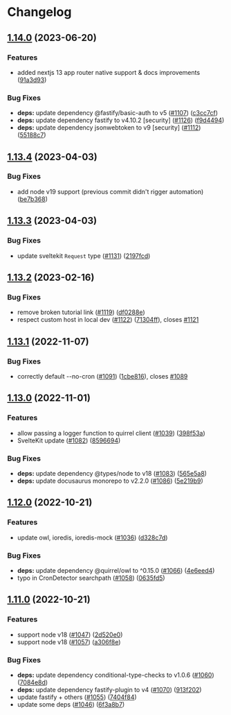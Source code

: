 # Changelog

## [1.14.0](https://github.com/quirrel-dev/quirrel/compare/v1.13.4...v1.14.0) (2023-06-20)


### Features

* added nextjs 13 app router native support & docs improvements ([91a3d93](https://github.com/quirrel-dev/quirrel/commit/91a3d93347f68d121fb1b835e65d0ee2488249c6))


### Bug Fixes

* **deps:** update dependency @fastify/basic-auth to v5 ([#1107](https://github.com/quirrel-dev/quirrel/issues/1107)) ([c3cc7cf](https://github.com/quirrel-dev/quirrel/commit/c3cc7cf0a522f3908ac951226e2b4eed67358904))
* **deps:** update dependency fastify to v4.10.2 [security] ([#1126](https://github.com/quirrel-dev/quirrel/issues/1126)) ([f9d4494](https://github.com/quirrel-dev/quirrel/commit/f9d4494bf56d72a86865bdbf54d9ea1a55717428))
* **deps:** update dependency jsonwebtoken to v9 [security] ([#1112](https://github.com/quirrel-dev/quirrel/issues/1112)) ([55188c7](https://github.com/quirrel-dev/quirrel/commit/55188c74698e8f4a92a4c1b19ff21a5bb600aaff))

## [1.13.4](https://github.com/quirrel-dev/quirrel/compare/v1.13.3...v1.13.4) (2023-04-03)


### Bug Fixes

* add node v19 support (previous commit didn't rigger automation) ([be7b368](https://github.com/quirrel-dev/quirrel/commit/be7b36895a04b13931c5f49ce90aacf1e9618cd7))

## [1.13.3](https://github.com/quirrel-dev/quirrel/compare/v1.13.2...v1.13.3) (2023-04-03)


### Bug Fixes

* update sveltekit `Request` type ([#1131](https://github.com/quirrel-dev/quirrel/issues/1131)) ([2197fcd](https://github.com/quirrel-dev/quirrel/commit/2197fcd914c07cd11d113383cbf3bba500db51b2))

## [1.13.2](https://github.com/quirrel-dev/quirrel/compare/v1.13.1...v1.13.2) (2023-02-16)


### Bug Fixes

* remove broken tutorial link ([#1119](https://github.com/quirrel-dev/quirrel/issues/1119)) ([df0288e](https://github.com/quirrel-dev/quirrel/commit/df0288e1ed3362bcc8cfb79e3b4b065c735badbc))
* respect custom host in local dev ([#1122](https://github.com/quirrel-dev/quirrel/issues/1122)) ([71304ff](https://github.com/quirrel-dev/quirrel/commit/71304ff68faa09fe525db6df155779caf9ee98ba)), closes [#1121](https://github.com/quirrel-dev/quirrel/issues/1121)

## [1.13.1](https://github.com/quirrel-dev/quirrel/compare/v1.13.0...v1.13.1) (2022-11-07)


### Bug Fixes

* correctly default --no-cron ([#1091](https://github.com/quirrel-dev/quirrel/issues/1091)) ([1cbe816](https://github.com/quirrel-dev/quirrel/commit/1cbe81644e5ffb6f188e08dff1383454f1e59d0b)), closes [#1089](https://github.com/quirrel-dev/quirrel/issues/1089)

## [1.13.0](https://github.com/quirrel-dev/quirrel/compare/v1.12.0...v1.13.0) (2022-11-01)


### Features

* allow passing a logger function to quirrel client ([#1039](https://github.com/quirrel-dev/quirrel/issues/1039)) ([398f53a](https://github.com/quirrel-dev/quirrel/commit/398f53a053d18f56ed1a99ec67066003f413c6c4))
* SvelteKit update ([#1082](https://github.com/quirrel-dev/quirrel/issues/1082)) ([8596694](https://github.com/quirrel-dev/quirrel/commit/8596694038b76154b030868698f2ba75548309aa))


### Bug Fixes

* **deps:** update dependency @types/node to v18 ([#1083](https://github.com/quirrel-dev/quirrel/issues/1083)) ([565e5a8](https://github.com/quirrel-dev/quirrel/commit/565e5a8604cb326ee422784de75af0578e443dc2))
* **deps:** update docusaurus monorepo to v2.2.0 ([#1086](https://github.com/quirrel-dev/quirrel/issues/1086)) ([5e219b9](https://github.com/quirrel-dev/quirrel/commit/5e219b986cdfe5ba5ed383e616530533126ac438))

## [1.12.0](https://github.com/quirrel-dev/quirrel/compare/v1.11.0...v1.12.0) (2022-10-21)


### Features

* update owl, ioredis, ioredis-mock ([#1036](https://github.com/quirrel-dev/quirrel/issues/1036)) ([d328c7d](https://github.com/quirrel-dev/quirrel/commit/d328c7d8aaeb57b70ef6ca3b85d55aa902fb102c))


### Bug Fixes

* **deps:** update dependency @quirrel/owl to ^0.15.0 ([#1066](https://github.com/quirrel-dev/quirrel/issues/1066)) ([4e6eed4](https://github.com/quirrel-dev/quirrel/commit/4e6eed4401a93f820fec0667bfa31879bbc2e19a))
* typo in CronDetector searchpath ([#1058](https://github.com/quirrel-dev/quirrel/issues/1058)) ([0635fd5](https://github.com/quirrel-dev/quirrel/commit/0635fd5e1fe7fe3e27b3cee7fd56a68347c22423))

## [1.11.0](https://github.com/quirrel-dev/quirrel/compare/v1.10.0...v1.11.0) (2022-10-21)


### Features

* support node v18 ([#1047](https://github.com/quirrel-dev/quirrel/issues/1047)) ([2d520e0](https://github.com/quirrel-dev/quirrel/commit/2d520e0f6f736f049c3eb016c300fb907a2bd8a5))
* support node v18 ([#1057](https://github.com/quirrel-dev/quirrel/issues/1057)) ([a306f8e](https://github.com/quirrel-dev/quirrel/commit/a306f8e66d9f04f053dbc2b3d5b0d5e018de2245))


### Bug Fixes

* **deps:** update dependency conditional-type-checks to v1.0.6 ([#1060](https://github.com/quirrel-dev/quirrel/issues/1060)) ([7084e8d](https://github.com/quirrel-dev/quirrel/commit/7084e8d91dae50299e8a236f847986c19e77a84e))
* **deps:** update dependency fastify-plugin to v4 ([#1070](https://github.com/quirrel-dev/quirrel/issues/1070)) ([913f202](https://github.com/quirrel-dev/quirrel/commit/913f202b4a0d525f7bdd033b971545fc329e9466))
* update fastify + others ([#1055](https://github.com/quirrel-dev/quirrel/issues/1055)) ([7404f84](https://github.com/quirrel-dev/quirrel/commit/7404f849ef4df6672896759d4abcb66761a35da0))
* update some deps ([#1046](https://github.com/quirrel-dev/quirrel/issues/1046)) ([6f3a8b7](https://github.com/quirrel-dev/quirrel/commit/6f3a8b7aee7d8578c784c583ae014af09ed69fb1))
